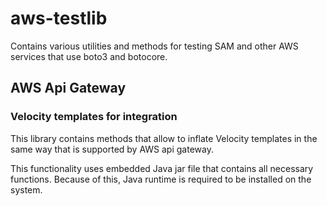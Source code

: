 # aws-testlib

Contains various utilities and methods for testing SAM and other AWS services that use boto3 and
botocore.

## AWS Api Gateway

### Velocity templates for integration

This library contains methods that allow to inflate Velocity templates in the same way that is supported
by AWS api gateway.

This functionality uses embedded Java jar file that contains all necessary functions. Because of this, Java
runtime is required to be installed on the system.